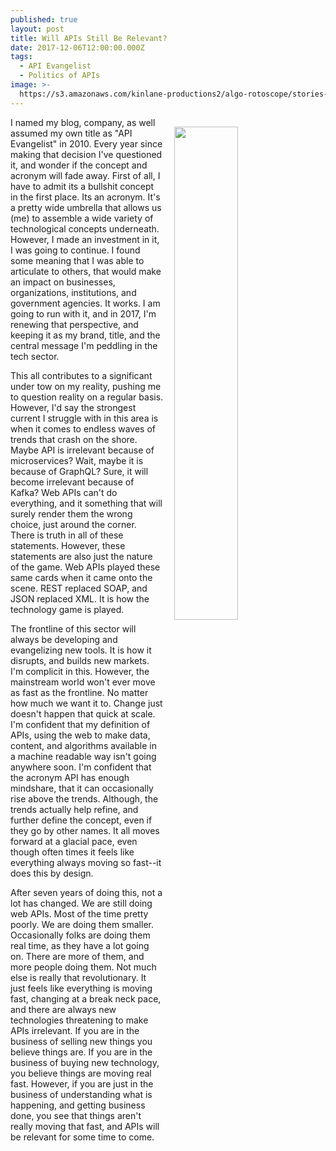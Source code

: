 ```yaml
---
published: true
layout: post
title: Will APIs Still Be Relevant?
date: 2017-12-06T12:00:00.000Z
tags:
  - API Evangelist
  - Politics of APIs
image: >-
  https://s3.amazonaws.com/kinlane-productions2/algo-rotoscope/stories-new/32_119_800_500_0_max_0_-1_-1.jpg
---
```

<p><img src="https://s3.amazonaws.com/kinlane-productions2/algo-rotoscope/stories-new/32_119_800_500_0_max_0_-1_-1.jpg" align="right" width="45%" style="padding: 15px;" /></p>I named my blog, company, as well assumed my own title as "API Evangelist" in 2010. Every year since making that decision I've questioned it, and wonder if the concept and acronym will fade away. First of all, I have to admit its a bullshit concept in the first place. Its an acronym. It's a pretty wide umbrella that allows us (me) to assemble a wide variety of technological concepts underneath. However, I made an investment in it, I was going to continue. I found some meaning that I was able to articulate to others, that would make an impact on businesses, organizations, institutions, and government agencies. It works. I am going to run with it, and in 2017, I'm renewing that perspective, and keeping it as my brand, title, and the central message I'm peddling in the tech sector.

This all contributes to a significant under tow on my reality, pushing me to question reality on a regular basis. However, I'd say the strongest current I struggle with in this area is when it comes to endless waves of trends that crash on the shore. Maybe API is irrelevant because of microservices? Wait, maybe it is because of GraphQL? Sure, it will become irrelevant because of Kafka? Web APIs can't do everything, and it something that will surely render them the wrong choice, just around the corner. There is truth in all of these statements. However, these statements are also just the nature of the game. Web APIs played these same cards when it came onto the scene. REST replaced SOAP, and JSON replaced XML. It is how the technology game is played. 

The frontline of this sector will always be developing and evangelizing new tools. It is how it disrupts, and builds new markets. I'm complicit in this. However, the mainstream world won't ever move as fast as the frontline. No matter how much we want it to. Change just doesn't happen that quick at scale. I'm confident that my definition of APIs, using the web to make data, content, and algorithms available in a machine readable way isn't going anywhere soon. I'm confident that the acronym API has enough mindshare, that it can occasionally rise above the trends. Although, the trends actually help refine, and further define the concept, even if they go by other names. It all moves forward at a glacial pace, even though often times it feels like everything always moving so fast--it does this by design.

After seven years of doing this, not a lot has changed. We are still doing web APIs. Most of the time pretty poorly. We are doing them smaller. Occasionally folks are doing them real time, as they have a lot going on. There are more of them, and more people doing them. Not much else is really that revolutionary. It just feels like everything is moving fast, changing at a break neck pace, and there are always new technologies threatening to make APIs irrelevant. If you are in the business of selling new things you believe things are. If you are in the business of buying new technology, you believe things are moving real fast. However, if you are just in the business of understanding what is happening, and getting business done, you see that things aren't really moving that fast, and APIs will be relevant for some time to come.
